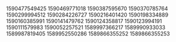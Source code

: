 1590477549425
1590469771018
1590387595670
1590370785764
1590299994512
1590284226727
1590216401420
1590198334889
1590160385991
1590141479762
1590124358817
1590123994191
1590111579983
1590052257521
1589997366217
1589990933033
1589987819405
1589952550286
1589866355252
1589866355253

